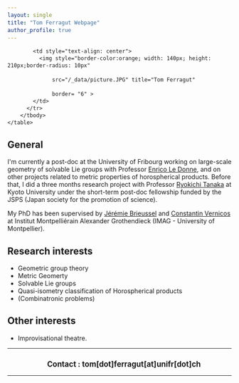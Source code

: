 ```yaml
---
layout: single
title: "Tom Ferragut Webpage"
author_profile: true
---
```


<div id="logo">
<table border="0" style="width:100%">
		<tbody>
          <tr >
            <td style="text-align: center; width: 50%">
            <h1 style="margin-left: 20px;font-size : 1.2em">Contact : <span>tom[dot]ferragut[at]unifr[dot]ch</span></h1>
            </td>
			
            <td style="text-align: center">
              <img style="border-color:orange; width: 140px; height: 210px;border-radius: 10px"

                  src="/_data/picture.JPG" title="Tom Ferragut"

                  border= "6" >
            </td>
          </tr>
		</tbody>
    </table>
</div>


## General

I'm currently a post-doc at the University of Fribourg working on large-scale geometry of solvable Lie groups with Professor [Enrico Le Donne](https://sites.google.com/view/enricoledonne/), and on other projects related to metric properties of horospherical products. Before that, I did a three months research project with Professor [Ryokichi Tanaka](https://ryokichitanaka.github.io/) at Kyoto University under the short-term post-doc fellowship funded by the JSPS (Japan society for the promotion of science).

My PhD has been supervised by [Jérémie Brieussel](https://imag.umontpellier.fr/~brieussel/accueileng.html) and [Constantin Vernicos](http://constantin.vernicos.org/) at Institut Montpelliérain Alexander Grothendieck (IMAG - University of Montpellier).



## Research interests

* Geometric group theory
* Metric Geomerty
* Solvable Lie groups
* Quasi-isometry classification of Horospherical products
* (Combinatronic problems)

## Other interests

* Improvisational theatre.
